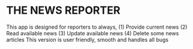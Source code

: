 # THE NEWS REPORTER
This app is designed for reporters to always,
(1) Provide current news 
(2) Read available news
(3) Update available news
(4) Delete some news articles
This version is user friendly, smooth and handles all bugs
